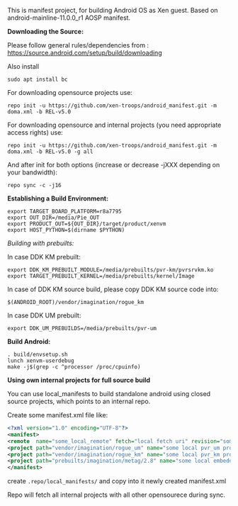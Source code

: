This is manifest project, for building Android OS as Xen guest.
Based on android-mainline-11.0.0_r1 AOSP manifest.


**Downloading the Source:**

Please follow general rules/dependencies from : https://source.android.com/setup/build/downloading

Also install

`sudo apt install bc`

For downloading opensource projects use:

`repo init -u https://github.com/xen-troops/android_manifest.git -m doma.xml -b REL-v5.0`

For downloading opensource and internal projects (you need appropriate access rights) use:

`repo init -u https://github.com/xen-troops/android_manifest.git -m doma.xml -b REL-v5.0 -g all`

And after init for both options (increase or decrease -jXXX depending on your bandwidth):

`repo sync -c -j16`


**Establishing a Build Environment:**

```
export TARGET_BOARD_PLATFORM=r8a7795
export OUT_DIR=/media/Pie_OUT
export PRODUCT_OUT=${OUT_DIR}/target/product/xenvm
export HOST_PYTHON=$(dirname $PYTHON)
```


*Building with prebuilts:*

In case DDK KM prebuilt:

```
export DDK_KM_PREBUILT_MODULE=/media/prebuilts/pvr-km/pvrsrvkm.ko
export TARGET_PREBUILT_KERNEL=/media/prebuilts/kernel/Image
```

In case of DDK KM source build, please copy DDK KM source code into:

`$(ANDROID_ROOT)/vendor/imagination/rogue_km`

In case DDK UM prebuilt:

`export DDK_UM_PREBUILDS=/media/prebuilts/pvr-um`


**Build Android:**

```
. build/envsetup.sh
lunch xenvm-userdebug
make -j$(grep -c ^processor /proc/cpuinfo)
```


**Using own internal projects for full source build**

You can use local_manifests to build standalone android using closed source projects, which points to
an internal repo.

Create some manifest.xml file like:

```xml
<?xml version="1.0" encoding="UTF-8"?>
<manifest>
<remote  name="some_local_remote" fetch="local fetch uri" revision="some local revision" />
<project path="vendor/imagination/rogue_um" name="some local pvr_um project name"  remote="some_local_remote" />
<project path="vendor/imagination/rogue_km" name="some local pvr_km project name"  remote="some_local_remote" />
<project path="prebuilts/imagination/metag/2.8" name="some local embedded_toolkit project name"  remote="some_local_remote" />
</manifest>
```

create  `.repo/local_manifests/` and copy into it newly created manifest.xml

Repo will fetch all internal projects with all other opensourece during sync.
